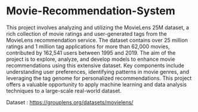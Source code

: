 # Movie-Recommendation-System

This project involves analyzing and utilizing the MovieLens 25M dataset, a rich collection of movie ratings and user-generated tags from the MovieLens recommendation service. The dataset contains over 25 million ratings and 1 million tag applications for more than 62,000 movies, contributed by 162,541 users between 1995 and 2019. The aim of the project is to explore, analyze, and develop models to enhance movie recommendations using this extensive dataset. Key components include understanding user preferences, identifying patterns in movie genres, and leveraging the tag genome for personalized recommendations. This project offers a valuable opportunity to apply machine learning and data analysis techniques to a large-scale real-world dataset.

Dataset : https://grouplens.org/datasets/movielens/
